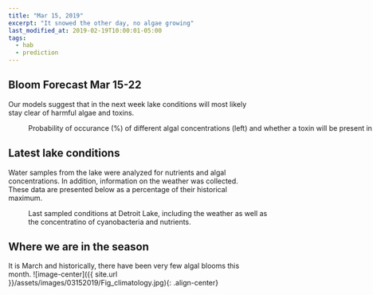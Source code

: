 ```yaml
---
title: "Mar 15, 2019"
excerpt: "It snowed the other day, no algae growing"
last_modified_at: 2019-02-19T10:00:01-05:00
tags: 
  - hab
  - prediction
---
```

## Bloom Forecast Mar 15-22
Our models suggest that in the next week lake conditions will most likely stay clear of harmful algae and toxins.
<figure style="width: 1000px" class="align-center">
  <img src="{{ site.url }}/assets/images/03152019/Fig_prediction.png" alt="">
  <figcaption>Probability of occurance (%) of different algal concentrations (left) and whether a toxin will be present in the water (right).</figcaption>
</figure>

## Latest lake conditions
Water samples from the lake were analyzed for nutrients and algal concentrations. In addition, information on the weather was collected. These data are presented below as a percentage of their historical maximum.
<figure style="width: 500px" class="align-center">
  <img src="{{ site.url }}/assets/images/03152019/Fig_petal.png" alt="">
  <figcaption>Last sampled conditions at Detroit Lake, including the weather as well as the concentratino of cyanobacteria and nutrients.</figcaption>
</figure>

## Where we are in the season
It is March and historically, there have been very few algal blooms this month. 
![image-center]({{ site.url }}/assets/images/03152019/Fig_climatology.jpg){: .align-center}

